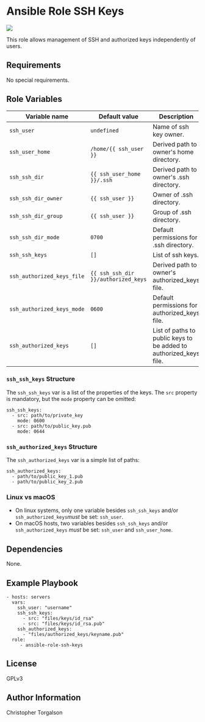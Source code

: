 # Ansible Role SSH Keys

![](https://github.com/ctorgalson/ansible-role-oh-my-zsh/workflows/Molecule%20Test/badge.svg)

This role allows management of SSH and authorized keys independently of users.

## Requirements

No special requirements.

## Role Variables

| Variable name              | Default value                       | Description |
|----------------------------|-------------------------------------|-------------|
| `ssh_user`                 | `undefined`                         | Name of ssh key owner. |
| `ssh_user_home`            | `/home/{{ ssh_user }}`              | Derived path to owner's home directory. |
| `ssh_ssh_dir`              | `{{ ssh_user_home }}/.ssh`          | Derived path to owner's .ssh directory. |
| `ssh_ssh_dir_owner`        | `{{ ssh_user }}`                    | Owner of .ssh directory. |
| `ssh_ssh_dir_group`        | `{{ ssh_user }}`                    | Group of .ssh directory. |
| `ssh_ssh_dir_mode`         | `0700`                              | Default permissions for .ssh directory. |
| `ssh_ssh_keys`             | `[]`                                | List of ssh keys. |
| `ssh_authorized_keys_file` | `{{ ssh_ssh_dir }}/authorized_keys` | Derived path to owner's authorized_keys file. |
| `ssh_authorized_keys_mode` | `0600`                              | Default permissions for authorized_keys file. |
| `ssh_authorized_keys`      | `[]`                                | List of paths to public keys to be added to authorized_keys file. |

### `ssh_ssh_keys` Structure

The `ssh_ssh_keys` var is a list of the properties of the keys. The
`src` property is mandatory, but the `mode` property can be omitted:

    ssh_ssh_keys:
      - src: path/to/private_key
        mode: 0600
      - src: path/to/public_key.pub
        mode: 0644

### `ssh_authorized_keys` Structure

The `ssh_authorized_keys` var is a simple list of paths:

    ssh_authorized_keys:
      - path/to/public_key_1.pub
      - path/to/public_key_2.pub

### Linux vs macOS

- On linux systems, only one variable besides `ssh_ssh_keys` and/or
  `ssh_authorized_keys`_must_ be set: `ssh_user`.
- On macOS hosts, two variables besides `ssh_ssh_keys` and/or
  `ssh_authorized_keys` _must_ be set: `ssh_user` and `ssh_user_home`.

## Dependencies

None.

## Example Playbook

    - hosts: servers
      vars:
        ssh_user: "username"
        ssh_ssh_keys:
          - src: "files/keys/id_rsa"
          - src: "files/keys/id_rsa.pub"
        ssh_authorized_keys:
          - "files/authorized_keys/keyname.pub"
      role:
         - ansible-role-ssh-keys

## License

GPLv3

## Author Information

Christopher Torgalson
